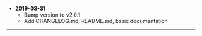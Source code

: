 * **2019-03-31**
    * Bump version to v2.0.1
    * Add CHANGELOG.md, README.md, basic documentation
---

